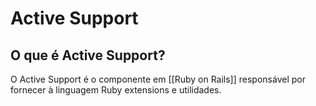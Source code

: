 # Active Support

## O que é Active Support?

O Active Support é o componente em [[Ruby on Rails]] responsável por fornecer à linguagem Ruby extensions e utilidades.
